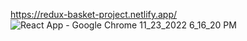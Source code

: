 https://redux-basket-project.netlify.app/
![React App - Google Chrome 11_23_2022 6_16_20 PM](https://user-images.githubusercontent.com/89863498/203583188-e804946d-f382-4116-9441-c5ecbd1727f5.png)
